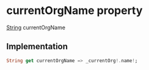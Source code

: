 


# currentOrgName property









[String](https://api.flutter.dev/flutter/dart-core/String-class.html) currentOrgName
  







## Implementation

```dart
String get currentOrgName => _currentOrg!.name!;
```








